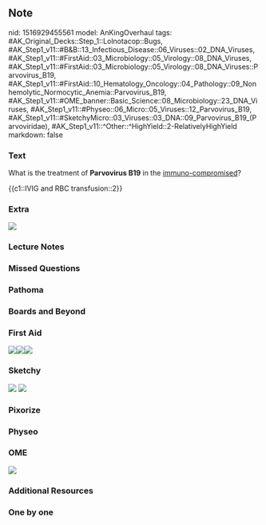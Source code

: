 ## Note
nid: 1516929455561
model: AnKingOverhaul
tags: #AK_Original_Decks::Step_1::Lolnotacop::Bugs, #AK_Step1_v11::#B&B::13_Infectious_Disease::06_Viruses::02_DNA_Viruses, #AK_Step1_v11::#FirstAid::03_Microbiology::05_Virology::08_DNA_Viruses, #AK_Step1_v11::#FirstAid::03_Microbiology::05_Virology::08_DNA_Viruses::Parvovirus_B19, #AK_Step1_v11::#FirstAid::10_Hematology_Oncology::04_Pathology::09_Nonhemolytic_Normocytic_Anemia::Parvovirus_B19, #AK_Step1_v11::#OME_banner::Basic_Science::08_Microbiology::23_DNA_Viruses, #AK_Step1_v11::#Physeo::06_Micro::05_Viruses::12_Parvovirus_B19, #AK_Step1_v11::#SketchyMicro::03_Viruses::03_DNA::09_Parvovirus_B19_(Parvoviridae), #AK_Step1_v11::^Other::^HighYield::2-RelativelyHighYield
markdown: false

### Text
What is the treatment of <b>Parvovirus B19</b> in the
<u>immuno-compromised</u>?
<div>
  {{c1::IVIG and RBC transfusion::2}}
</div>

### Extra
<img src="paste-10230612099196.jpg">

### Lecture Notes


### Missed Questions


### Pathoma


### Boards and Beyond


### First Aid
<img src="paste-129506148876291.jpg"><img src=
"paste-127032247713795.jpg"><img src="paste-132160438665219.jpg">

### Sketchy
<img src="paste-39101382262787.jpg"> <img src=
"paste-4beac16daacf06d595a3b9cb0a19c68dbe7e0073.png">

### Pixorize


### Physeo


### OME
<div class="ome-widget">
  <a href=
  "https://onlinemeded.org/spa/microbiology/dna-viruses/acquire?ref=anki">
  <img src="_OME_AnkiFlashcards_Lesson_4.png"></a>
</div>

### Additional Resources


### One by one

